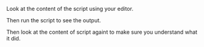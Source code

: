 Look at the content of the script using your editor.

Then run the script to see the output.

Then look at the content of script againt to make sure you understand what it did.